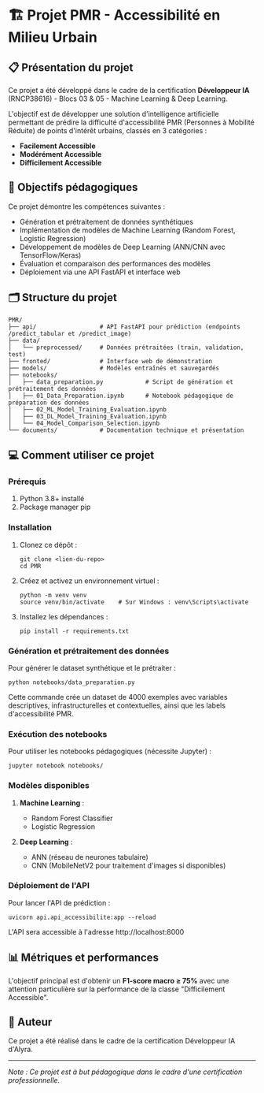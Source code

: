 # 🏗️ Projet PMR - Accessibilité en Milieu Urbain

## 📋 Présentation du projet

Ce projet a été développé dans le cadre de la certification **Développeur IA** (RNCP38616) - Blocs 03 & 05 - Machine Learning & Deep Learning.

L'objectif est de développer une solution d'intelligence artificielle permettant de prédire la difficulté d'accessibilité PMR (Personnes à Mobilité Réduite) de points d'intérêt urbains, classés en 3 catégories :
- **Facilement Accessible**
- **Modérément Accessible**
- **Difficilement Accessible**

## 🎯 Objectifs pédagogiques

Ce projet démontre les compétences suivantes :
- Génération et prétraitement de données synthétiques
- Implémentation de modèles de Machine Learning (Random Forest, Logistic Regression)
- Développement de modèles de Deep Learning (ANN/CNN avec TensorFlow/Keras)
- Évaluation et comparaison des performances des modèles
- Déploiement via une API FastAPI et interface web

## 🗂️ Structure du projet

```
PMR/
├── api/                  # API FastAPI pour prédiction (endpoints /predict_tabular et /predict_image)
├── data/
│   └── preprocessed/     # Données prétraitées (train, validation, test)
├── fronted/              # Interface web de démonstration
├── models/               # Modèles entraînés et sauvegardés
├── notebooks/
│   ├── data_preparation.py            # Script de génération et prétraitement des données
│   ├── 01_Data_Preparation.ipynb      # Notebook pédagogique de préparation des données
│   ├── 02_ML_Model_Training_Evaluation.ipynb
│   ├── 03_DL_Model_Training_Evaluation.ipynb
│   └── 04_Model_Comparison_Selection.ipynb
└── documents/            # Documentation technique et présentation
```

## 💻 Comment utiliser ce projet

### Prérequis

1. Python 3.8+ installé
2. Package manager pip

### Installation

1. Clonez ce dépôt :
   ```
   git clone <lien-du-repo>
   cd PMR
   ```

2. Créez et activez un environnement virtuel :
   ```
   python -m venv venv
   source venv/bin/activate    # Sur Windows : venv\Scripts\activate
   ```

3. Installez les dépendances :
   ```
   pip install -r requirements.txt
   ```

### Génération et prétraitement des données

Pour générer le dataset synthétique et le prétraiter :
```
python notebooks/data_preparation.py
```
Cette commande crée un dataset de 4000 exemples avec variables descriptives, infrastructurelles et contextuelles, ainsi que les labels d'accessibilité PMR.

### Exécution des notebooks

Pour utiliser les notebooks pédagogiques (nécessite Jupyter) :
```
jupyter notebook notebooks/
```

### Modèles disponibles

1. **Machine Learning** :
   - Random Forest Classifier
   - Logistic Regression

2. **Deep Learning** :
   - ANN (réseau de neurones tabulaire)
   - CNN (MobileNetV2 pour traitement d'images si disponibles)

### Déploiement de l'API

Pour lancer l'API de prédiction :
```
uvicorn api.api_accessibilite:app --reload
```

L'API sera accessible à l'adresse http://localhost:8000

## 📊 Métriques et performances

L'objectif principal est d'obtenir un **F1-score macro ≥ 75%** avec une attention particulière sur la performance de la classe "Difficilement Accessible".

## 📝 Auteur

Ce projet a été réalisé dans le cadre de la certification Développeur IA d'Alyra.

---
*Note : Ce projet est à but pédagogique dans le cadre d'une certification professionnelle.*
